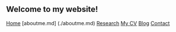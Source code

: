 ## Welcome to my website!

[Home](./)   [aboutme.md] (./aboutme.md)   [Research](./research.md)   [My CV](./cv.md)   [Blog](./blog.md)   [Contact](./contact.md)
